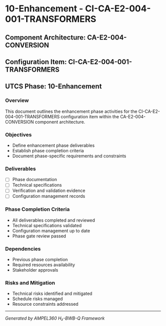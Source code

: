 # 10-Enhancement - CI-CA-E2-004-001-TRANSFORMERS

## Component Architecture: CA-E2-004-CONVERSION
## Configuration Item: CI-CA-E2-004-001-TRANSFORMERS
## UTCS Phase: 10-Enhancement

### Overview
This document outlines the enhancement phase activities for the CI-CA-E2-004-001-TRANSFORMERS configuration item within the CA-E2-004-CONVERSION component architecture.

### Objectives
- Define enhancement phase deliverables
- Establish phase completion criteria
- Document phase-specific requirements and constraints

### Deliverables
- [ ] Phase documentation
- [ ] Technical specifications
- [ ] Verification and validation evidence
- [ ] Configuration management records

### Phase Completion Criteria
- All deliverables completed and reviewed
- Technical specifications validated
- Configuration management up to date
- Phase gate review passed

### Dependencies
- Previous phase completion
- Required resources availability
- Stakeholder approvals

### Risks and Mitigation
- Technical risks identified and mitigated
- Schedule risks managed
- Resource constraints addressed

---
*Generated by AMPEL360 H₂-BWB-Q Framework*
